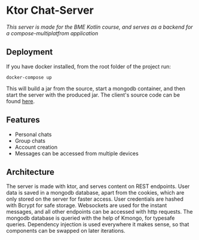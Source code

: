 # Ktor Chat-Server

_This server is made for the BME Kotlin course, and serves as a backend for a compose-multiplatfrom application_

## Deployment

If you have docker installed, from the root folder of the project run:
```
docker-compose up
```
This will build a jar from the source, start a mongodb container, and then start the server with the produced jar.
The client's source code can be found [here](https://github.com/tuku13/chat-app).

## Features

- Personal chats
- Group chats
- Account creation
- Messages can be accessed from multiple devices

## Architecture

The server is made with ktor, and serves content on REST endpoints.
User data is saved in a mongodb database, apart from the cookies, which are only stored on
the server for faster access. User credentials are hashed with Bcrypt for safe storage.
Websockets are used for the instant messages, and all other endpoints can be accessed with http requests.
The mongodb database is queried with the help of Kmongo, for typesafe queries.
Dependency injection is used everywhere it makes sense, so that components can be swapped on later iterations.
